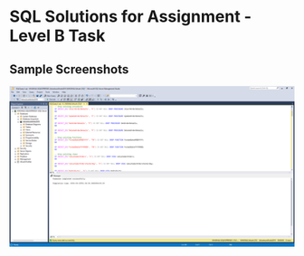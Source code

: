 # SQL Solutions for Assignment - Level B Task


## Sample Screenshots
![image](https://github.com/thekhushalsingh/Celebal-Internship-2025/blob/main/Assignment%20-%20Level%20B%20Task%20and%20Solution/Screenshot%20(38).png)

